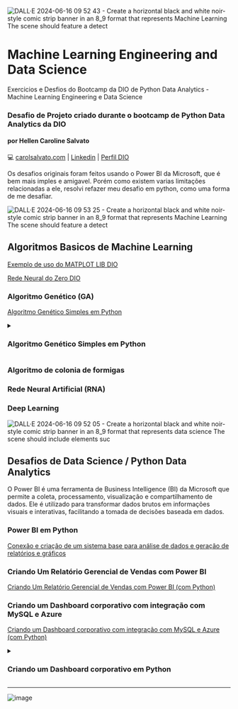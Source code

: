 
![DALL·E 2024-06-16 09 52 43 - Create a horizontal black and white noir-style comic strip banner in an 8_9 format that represents Machine Learning  The scene should feature a detect](https://github.com/carolhcs/ML-Engineering-Data-Science/assets/14095834/cc78d52b-01ac-419a-a0fa-363f66de0e79)

# Machine Learning Engineering and Data Science
Exercicios e Desfios do Bootcamp da DIO de Python Data Analytics - Machine Learning Engineering e Data Science
### Desafio de Projeto criado durante o bootcamp de Python Data Analytics da DIO
#### por Hellen Caroline Salvato
💻 [carolsalvato.com](https://carolsalvato.com) | [Linkedin](www.linkedin.com/in/hellencarolinesalvato) | [Perfil DIO](https://www.dio.me/users/carol_lgl) 

Os desafios originais foram feitos usando o Power BI da Microsoft, que é bem mais imples e amigavel. Porém como existem varias limitações relacionadas a ele, resolvi refazer meu desafio em python, como uma forma de me desafiar.



![DALL·E 2024-06-16 09 53 25 - Create a horizontal black and white noir-style comic strip banner in an 8_9 format that represents Machine Learning  The scene should feature a detect](https://github.com/carolhcs/ML-Engineering-Data-Science/assets/14095834/ffc133d8-bc43-42c4-af03-eab23b349f1f)

## Algoritmos Basicos de Machine Learning
[Exemplo de uso do MATPLOT LIB DIO](https://github.com/carolhcs/ML-Engineering-Data-Science/blob/main/Projeto_ML_01_DIO.ipynb)

[Rede Neural do Zero DIO](https://github.com/carolhcs/ML-Engineering-Data-Science/blob/main/Rede_Neural_do_Zero_DIO.ipynb)

### Algoritmo Genético (GA)
[Algoritmo Genético Simples em Python](https://github.com/carolhcs/ML-Engineering-Data-Science/blob/main/Basic_GA.ipynb)

<details>
    <summary><h3>Algoritmo Genético Simples em Python</h3></summary>
Claro! Vou criar um algoritmo genético simples em Python, utilizando o formato do Google Colab, com blocos de código separados e explicações detalhadas. Vamos adicionar emojis para tornar as explicações mais atraentes e claras. 

### Algoritmo Genético Simples em Python

#### 🧬 Introdução aos Algoritmos Genéticos
Um algoritmo genético (AG) é uma técnica de busca heurística inspirada no processo de evolução natural. Ele é usado para encontrar soluções aproximadas para problemas de otimização e pesquisa.

#### 🛠️ Instalação de Bibliotecas Necessárias

```python
# 📦 Instalando bibliotecas necessárias
!pip install numpy
```

#### 🧩 Importação de Bibliotecas

```python
# 📚 Importando bibliotecas necessárias
import numpy as np
import random
```

#### 🧬 Funções de Auxílio

```python
# 🛠️ Funções de auxílio

# Função de fitness para avaliar a adequação de uma solução
def fitness_function(individual):
    return sum(individual)  # Exemplo simples: soma dos elementos do indivíduo

# Função para criar um indivíduo
def create_individual(length):
    return [random.randint(0, 1) for _ in range(length)]

# Função para criar uma população inicial
def create_population(size, length):
    return [create_individual(length) for _ in range(size)]
```

#### 👫 Seleção Natural

```python
# 👫 Seleção natural

# Função para selecionar indivíduos com base em sua aptidão (fitness)
def select(population, fitnesses, num_to_select):
    fitnesses = np.array(fitnesses)
    probabilities = fitnesses / fitnesses.sum()
    selected_indices = np.random.choice(len(population), size=num_to_select, p=probabilities)
    return [population[i] for i in selected_indices]
```

#### 🔄 Crossover e Mutação

```python
# 🔄 Crossover e mutação

# Função de crossover (cruzamento) de dois indivíduos
def crossover(parent1, parent2):
    crossover_point = random.randint(1, len(parent1) - 1)
    child1 = parent1[:crossover_point] + parent2[crossover_point:]
    child2 = parent2[:crossover_point] + parent1[crossover_point:]
    return child1, child2

# Função de mutação de um indivíduo
def mutate(individual, mutation_rate=0.01):
    for i in range(len(individual)):
        if random.random() < mutation_rate:
            individual[i] = 1 - individual[i]  # Inverte o bit
    return individual
```

#### 🌱 Evolução da População

```python
# 🌱 Evolução da população

# Função principal para evoluir a população
def genetic_algorithm(pop_size, ind_length, generations, mutation_rate):
    population = create_population(pop_size, ind_length)
    
    for generation in range(generations):
        # Calculando a aptidão (fitness) de cada indivíduo
        fitnesses = [fitness_function(individual) for individual in population]
        
        # Seleção natural
        selected = select(population, fitnesses, pop_size // 2)
        
        # Criando a próxima geração
        next_generation = []
        while len(next_generation) < pop_size:
            parent1, parent2 = random.sample(selected, 2)
            child1, child2 = crossover(parent1, parent2)
            next_generation.append(mutate(child1, mutation_rate))
            if len(next_generation) < pop_size:
                next_generation.append(mutate(child2, mutation_rate))
        
        population = next_generation
        
        # Melhor indivíduo da geração atual
        best_individual = max(population, key=fitness_function)
        print(f'Geração {generation + 1}: Melhor Fitness = {fitness_function(best_individual)}')
    
    return best_individual
```

#### 🚀 Executando o Algoritmo

```python
# 🚀 Executando o algoritmo genético

pop_size = 100  # Tamanho da população
ind_length = 10  # Tamanho de cada indivíduo (número de genes)
generations = 50  # Número de gerações
mutation_rate = 0.01  # Taxa de mutação

best_solution = genetic_algorithm(pop_size, ind_length, generations, mutation_rate)
print('Melhor solução encontrada:', best_solution)
```

### 📊 Conclusão
Este código implementa um algoritmo genético simples que pode ser adaptado para diversos tipos de problemas de otimização. Modificando a função de fitness e ajustando os parâmetros, você pode aplicar este algoritmo a problemas específicos em diferentes áreas.

</details>

### Algoritmo de colonia de formigas


### Rede Neural Artificial (RNA)


### Deep Learning




![DALL·E 2024-06-16 09 52 05 - Create a horizontal black and white noir-style comic strip banner in an 8_9 format that represents data science  The scene should include elements suc](https://github.com/carolhcs/ML-Engineering-Data-Science/assets/14095834/9fa620c5-d7cb-42f4-b712-59a1190fa45f)

## Desafios de Data Science / Python Data Analytics
O Power BI é uma ferramenta de Business Intelligence (BI) da Microsoft que permite a coleta, processamento, visualização e compartilhamento de dados. Ele é utilizado para transformar dados brutos em informações visuais e interativas, facilitando a tomada de decisões baseada em dados. 

### Power BI em Python
[Conexão e criação de um sistema base para análise de dados e geração de relatórios e gráficos](https://github.com/carolhcs/ML-Engineering-Data-Science/blob/main/PowerBI_Python.ipynb)

### Criando Um Relatório Gerencial de Vendas com Power BI
[Criando Um Relatório Gerencial de Vendas com Power BI (com Python)](https://github.com/carolhcs/ML-Engineering-Data-Science/blob/main/PowerBI_Python_01.ipynb)

### Criando um Dashboard corporativo com integração com MySQL e Azure

[Criando um Dashboard corporativo com integração com MySQL e Azure (com Python)](https://github.com/carolhcs/ML-Engineering-Data-Science/blob/main/PowerBI_Python_02.ipynb)

<details>
    <summary><h3>Criando um Dashboard corporativo em Python</h3></summary>
As ferramentas principais utilizadas são:

- **MySQL**: Para o banco de dados.
- **SQLAlchemy**: Para conexão ao banco de dados MySQL.
- **Pandas**: Para manipulação de dados.
- **Dash**: Para criar o dashboard web interativo.
- **Plotly**: Para visualização de dados.

### 1. Criando uma Instância do MySQL na Azure

Primeiro, é necessário criar uma instância do MySQL no Azure. Este passo envolve configurações no portal do Azure e não pode ser feito diretamente por código Python. Consulte a [documentação oficial](https://docs.microsoft.com/en-us/azure/mysql/quickstart-create-mysql-server-database-portal) para instruções detalhadas.

### 2. Explorando o Recurso - Instância do MySQL

Depois de criar a instância, você deve configurar os detalhes de conexão (host, user, password, database).

### 3. Se Conectando ao Banco de Dados com Cloud Shell

Para testar a conexão ao banco de dados, utilize o Azure Cloud Shell com comandos como:

```shell
mysql -h your-server.mysql.database.azure.com -u your-username@your-server -p
```

### 4. Criando Regra no Firewall na Azure para Acesso ao Banco de Dados

Configure uma regra no firewall para permitir conexões do seu IP. Isso pode ser feito através do portal do Azure na seção de configurações do banco de dados MySQL.

### 5. Conectando ao MySQL no Azure Utilizando Workbench

Teste a conexão utilizando o MySQL Workbench ou outro cliente de banco de dados para garantir que está tudo funcionando.

### 6. Integrando Power BI com MySQL na Azure

Vamos traduzir esta etapa para Python, integrando nosso banco de dados MySQL com um dashboard criado com Dash.

### Passo a Passo em Python

#### Conectando ao Banco de Dados MySQL

Instale as bibliotecas necessárias:
```bash
pip install pandas sqlalchemy dash plotly
```

```python
import pandas as pd
from sqlalchemy import create_engine

# Configurar a string de conexão ao MySQL no Azure
db_user = 'your-username@your-server'
db_password = 'your-password'
db_host = 'your-server.mysql.database.azure.com'
db_name = 'your-database-name'

connection_string = f'mysql+pymysql://{db_user}:{db_password}@{db_host}/{db_name}'
engine = create_engine(connection_string)

# Ler dados do banco de dados
query = "SELECT * FROM your_table"
df = pd.read_sql(query, engine)
```

#### Criando o Dashboard com Dash

```python
import dash
import dash_core_components as dcc
import dash_html_components as html
from dash.dependencies import Input, Output
import plotly.express as px

app = dash.Dash(__name__)

# Layout do dashboard
app.layout = html.Div([
    html.H1("Dashboard Corporativo"),
    dcc.Dropdown(
        id='filter-dropdown',
        options=[{'label': item, 'value': item} for item in df['your_column'].unique()],
        value=df['your_column'].unique()[0]
    ),
    dcc.Graph(id='example-graph')
])

# Callback para atualizar o gráfico com base no filtro selecionado
@app.callback(
    Output('example-graph', 'figure'),
    [Input('filter-dropdown', 'value')]
)
def update_graph(selected_value):
    filtered_df = df[df['your_column'] == selected_value]
    fig = px.bar(filtered_df, x='x_column', y='y_column', title='Seu Gráfico')
    return fig

if __name__ == '__main__':
    app.run_server(debug=True)
```

### Considerações Finais

Para um deployment em produção, considere utilizar serviços de hospedagem que suportem aplicações Python, como Heroku, AWS, ou Azure App Service. Certifique-se de proteger suas credenciais e seguir boas práticas de segurança ao configurar sua aplicação e banco de dados.

</details>

----------------------------------------------------------------

![image](https://github.com/carolhcs/ML-Engineering-Data-Science/assets/14095834/56963b32-0d4d-44fc-b58d-a77387ee3e55)


